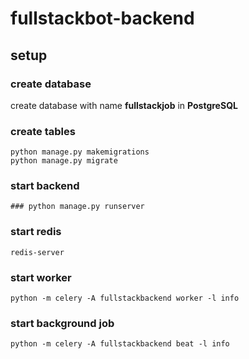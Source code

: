 # fullstackbot-backend

## setup
### create database
create database with name **fullstackjob** in **PostgreSQL**

### create tables
```
python manage.py makemigrations
python manage.py migrate
```
### start backend
```
### python manage.py runserver
```
### start redis
```
redis-server
```
### start worker
```
python -m celery -A fullstackbackend worker -l info
```
### start background job
```
python -m celery -A fullstackbackend beat -l info
```
